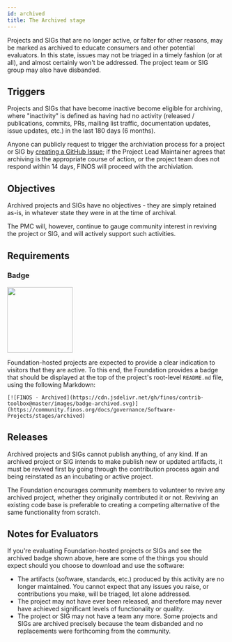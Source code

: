 ```yaml
---
id: archived
title: The Archived stage
---
```


Projects and SIGs that are no longer active, or falter for other reasons, may be marked as archived to educate consumers and other potential evaluators.  In this state, issues may not be triaged in a timely fashion (or at all), and almost certainly won't be addressed.  The project team or SIG group may also have disbanded.

## Triggers
Projects and SIGs that have become inactive become eligible for archiving, where "inactivity" is defined as having had no activity (released / publications, commits, PRs, mailing list traffic, documentation updates, issue updates, etc.) in the last 180 days (6 months).

Anyone can publicly request to trigger the archiviation process for a project or SIG by [creating a GitHub Issue](https://github.com/finos/community/issues/new?template=Project-Archiviation.md); if the Project Lead Maintainer agrees that archiving is the appropriate course of action, or the project team  does not respond within 14 days, FINOS will proceed with the archiviation.

## Objectives
Archived projects and SIGs have no objectives - they are simply retained as-is, in whatever state they were in at the time of archival.

The PMC will, however, continue to gauge community interest in reviving the project or SIG, and will actively support such activities.

## Requirements

### Badge

<img src="https://github.com/finos/contrib-toolbox/blob/main/images/badge-archived.png" width="150"/>

Foundation-hosted projects are expected to provide a clear indication to visitors that they are active. To this end, the Foundation provides a badge that should be displayed at the top of the project's root-level `README.md` file, using the following Markdown:

```
[![FINOS - Archived](https://cdn.jsdelivr.net/gh/finos/contrib-toolbox@master/images/badge-archived.svg)](https://community.finos.org/docs/governance/Software-Projects/stages/archived)
```

## Releases
Archived projects and SIGs cannot publish anything, of any kind.  If an archived project or SIG intends to make publish new or updated artifacts, it must be revived first by going through the contribution process again and being reinstated as an incubating or active project.

The Foundation encourages community members to volunteer to revive any archived project, whether they originally contributed it or not. Reviving an existing code base is preferable to creating a competing alternative of the same functionality from scratch.

## Notes for Evaluators
If you're evaluating Foundation-hosted projects or SIGs and see the archived badge shown above, here are some of the things you should expect should you choose to download and use the software:

- The artifacts (software, standards, etc.) produced by this activity are no longer maintained.  You cannot expect that any issues you raise, or contributions you make, will be triaged, let alone addressed.
- The project may not have ever been released, and therefore may never have achieved significant levels of functionality or quality.
- The project or SIG may not have a team any more. Some projects and SIGs are archived precisely because the team disbanded and no replacements were forthcoming from the community.
